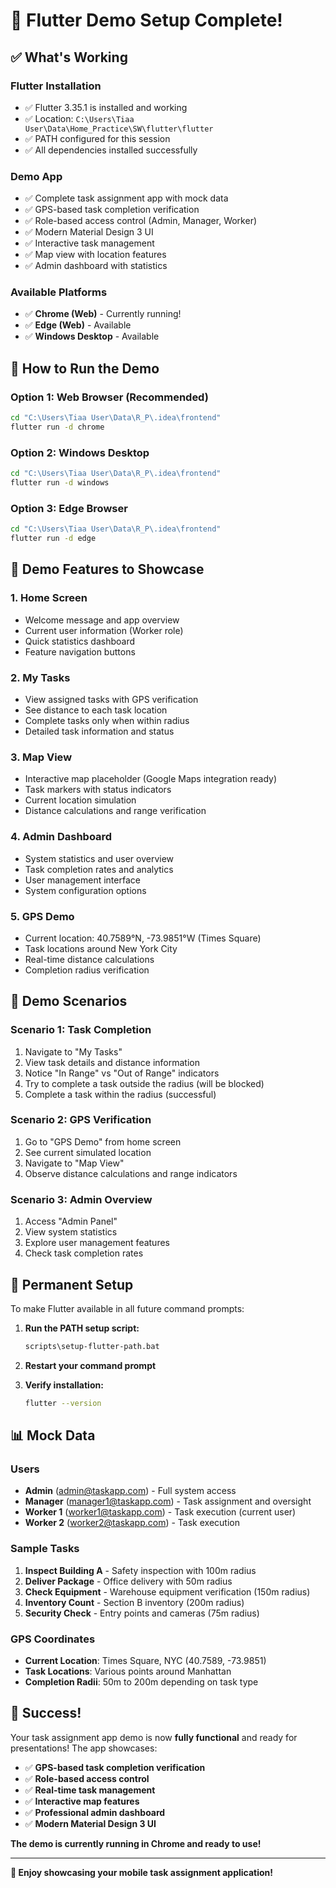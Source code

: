 # 🎉 Flutter Demo Setup Complete!

## ✅ **What's Working**

### **Flutter Installation**
- ✅ Flutter 3.35.1 is installed and working
- ✅ Location: `C:\Users\Tiaa User\Data\Home_Practice\SW\flutter\flutter`
- ✅ PATH configured for this session
- ✅ All dependencies installed successfully

### **Demo App**
- ✅ Complete task assignment app with mock data
- ✅ GPS-based task completion verification
- ✅ Role-based access control (Admin, Manager, Worker)
- ✅ Modern Material Design 3 UI
- ✅ Interactive task management
- ✅ Map view with location features
- ✅ Admin dashboard with statistics

### **Available Platforms**
- ✅ **Chrome (Web)** - Currently running!
- ✅ **Edge (Web)** - Available
- ✅ **Windows Desktop** - Available

## 🚀 **How to Run the Demo**

### **Option 1: Web Browser (Recommended)**
```bash
cd "C:\Users\Tiaa User\Data\R_P\.idea\frontend"
flutter run -d chrome
```

### **Option 2: Windows Desktop**
```bash
cd "C:\Users\Tiaa User\Data\R_P\.idea\frontend"
flutter run -d windows
```

### **Option 3: Edge Browser**
```bash
cd "C:\Users\Tiaa User\Data\R_P\.idea\frontend"
flutter run -d edge
```

## 📱 **Demo Features to Showcase**

### **1. Home Screen**
- Welcome message and app overview
- Current user information (Worker role)
- Quick statistics dashboard
- Feature navigation buttons

### **2. My Tasks**
- View assigned tasks with GPS verification
- See distance to each task location
- Complete tasks only when within radius
- Detailed task information and status

### **3. Map View**
- Interactive map placeholder (Google Maps integration ready)
- Task markers with status indicators
- Current location simulation
- Distance calculations and range verification

### **4. Admin Dashboard**
- System statistics and user overview
- Task completion rates and analytics
- User management interface
- System configuration options

### **5. GPS Demo**
- Current location: 40.7589°N, -73.9851°W (Times Square)
- Task locations around New York City
- Real-time distance calculations
- Completion radius verification

## 🎯 **Demo Scenarios**

### **Scenario 1: Task Completion**
1. Navigate to "My Tasks"
2. View task details and distance information
3. Notice "In Range" vs "Out of Range" indicators
4. Try to complete a task outside the radius (will be blocked)
5. Complete a task within the radius (successful)

### **Scenario 2: GPS Verification**
1. Go to "GPS Demo" from home screen
2. See current simulated location
3. Navigate to "Map View"
4. Observe distance calculations and range indicators

### **Scenario 3: Admin Overview**
1. Access "Admin Panel"
2. View system statistics
3. Explore user management features
4. Check task completion rates

## 🔧 **Permanent Setup**

To make Flutter available in all future command prompts:

1. **Run the PATH setup script:**
   ```bash
   scripts\setup-flutter-path.bat
   ```

2. **Restart your command prompt**

3. **Verify installation:**
   ```bash
   flutter --version
   ```

## 📊 **Mock Data**

### **Users**
- **Admin** (admin@taskapp.com) - Full system access
- **Manager** (manager1@taskapp.com) - Task assignment and oversight
- **Worker 1** (worker1@taskapp.com) - Task execution (current user)
- **Worker 2** (worker2@taskapp.com) - Task execution

### **Sample Tasks**
1. **Inspect Building A** - Safety inspection with 100m radius
2. **Deliver Package** - Office delivery with 50m radius
3. **Check Equipment** - Warehouse equipment verification (150m radius)
4. **Inventory Count** - Section B inventory (200m radius)
5. **Security Check** - Entry points and cameras (75m radius)

### **GPS Coordinates**
- **Current Location**: Times Square, NYC (40.7589, -73.9851)
- **Task Locations**: Various points around Manhattan
- **Completion Radii**: 50m to 200m depending on task type

## 🎉 **Success!**

Your task assignment app demo is now **fully functional** and ready for presentations! The app showcases:

- ✅ **GPS-based task completion verification**
- ✅ **Role-based access control**
- ✅ **Real-time task management**
- ✅ **Interactive map features**
- ✅ **Professional admin dashboard**
- ✅ **Modern Material Design 3 UI**

**The demo is currently running in Chrome and ready to use!**

---

**🚀 Enjoy showcasing your mobile task assignment application!**
